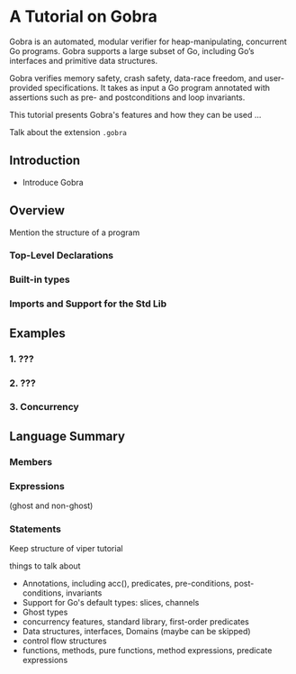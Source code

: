 # A Tutorial on Gobra
Gobra is an automated, modular verifier for heap-manipulating, concurrent Go programs. Gobra supports a large subset of Go, including Go’s interfaces and primitive data structures.

Gobra verifies memory safety, crash safety, data-race freedom, and user-provided specifications. It takes as input a Go program annotated with assertions such as pre- and postconditions and loop invariants.

This tutorial presents Gobra's features and how they can be used ...

Talk about the extension `.gobra`

## Introduction
- Introduce Gobra

## Overview
Mention the structure of a program
### Top-Level Declarations

### Built-in types

### Imports and Support for the Std Lib

## Examples
### 1. ???

### 2. ???

### 3. Concurrency

## Language Summary
### Members
### Expressions
(ghost and non-ghost)
### Statements










Keep structure of viper tutorial

things to talk about
- Annotations, including acc(), predicates, pre-conditions, post-conditions, invariants
- Support for Go's default types: slices, channels
- Ghost types
- concurrency features, standard library, first-order predicates
- Data structures, interfaces, Domains (maybe can be skipped)
- control flow structures
- functions, methods, pure functions, method expressions, predicate expressions
